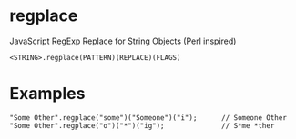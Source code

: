 # regplace
JavaScript RegExp Replace for String Objects (Perl inspired)

`
<STRING>.regplace(PATTERN)(REPLACE)(FLAGS)
`

# Examples
```
"Some Other".regplace("some")("Someone")("i");      // Someone Other
"Some Other".regplace("o")("*")("ig");              // S*me *ther
```
